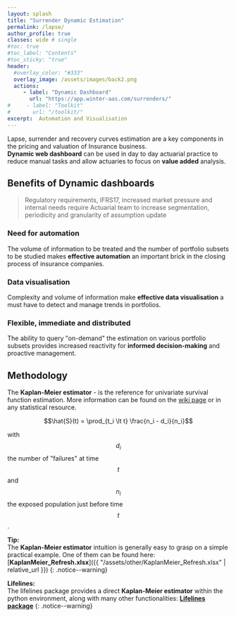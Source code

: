 ```yaml
---
layout: splash
title: "Surrender Dynamic Estimation"
permalink: /lapse/
author_profile: true
classes: wide # single
#toc: true
#toc_label: "Contents"
#toc_sticky: "true"
header:
  #overlay_color: "#333"
  overlay_image: /assets/images/back2.png
  actions:
     - label: "Dynamic Dashboard"
       url: "https://app.winter-aas.com/surrenders/"
#     - label: "Toolkit"
#       url: "/toolkit/"
excerpt:  Automation and Visualisation
---
```



Lapse, surrender and recovery curves estimation are a key components in the pricing and valuation of Insurance business.    
**Dynamic web dashboard** can be used in day to day actuarial practice to reduce manual tasks and allow actuaries to focus on **value added** analysis.


## Benefits of Dynamic dashboards
> Regulatory requirements, IFRS17, increased market pressure and internal needs require Actuarial team to increase segmentation, periodicity and granularity of assumption update

### Need for automation
The volume of information to be treated and the number of portfolio subsets to be studied makes **effective automation** an important brick in the closing process of insurance companies.    

### Data visualisation
Complexity and volume of information make **effective data visualisation** a must have to detect and manage trends in portfolios.

### Flexible, immediate and distributed
The ability to query "on-demand" the estimation on various portfolio subsets provides increased reactivity for **informed decision-making** and proactive management.


## Methodology
The **Kaplan-Meier estimator** - is the reference for univariate survival function estimation. More information can be found on the [wiki page](https://en.wikipedia.org/wiki/Kaplan%E2%80%93Meier_estimator) or in any statistical resource.

$$\hat{S}(t) = \prod_{t_i \lt t} \frac{n_i - d_i}{n_i}$$   

with $$d_i$$ the number of "failures" at time $$t$$ and $$n_i$$ the exposed population just before time $$t$$.

**Tip:**   
The **Kaplan-Meier estimator** intuition is generally easy to grasp on a simple practical example. One of them can be found here: [**KaplanMeier_Refresh.xlsx**]({{ "/assets/other/KaplanMeier_Refresh.xlsx" | relative_url }})
{: .notice--warning}

**Lifelines:**   
The lifelines package provides a direct **Kaplan-Meier estimator** within the python environment, along with many other functionalities: [**Lifelines package**](https://lifelines.readthedocs.io/en/latest/)
{: .notice--warning}
